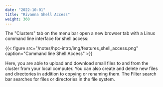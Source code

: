 ```yaml
---
date: "2022-10-01"
title: "Rivanna Shell Access"
weight: 360
---
```


The "Clusters" tab on the menu bar open a new browser tab with a Linux command line interface for shell access:

{{< figure src="/notes/hpc-intro/img/features_shell_access.png" caption="Command line Shell Access" >}}


Here, you are able to upload and download small files to and from the cluster from your local computer. You can also create and delete new files and directories in addition to copying or renaming them. The Filter search bar searches for files or directories in the file system.
